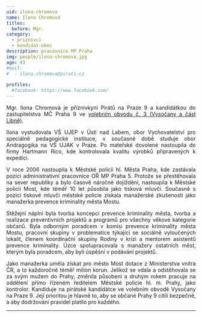 ```yaml
---
uid: ilona.chromova
name: Ilona Chromová
titles:
  before: Mgr.
category:
  - priznivci
  - kandidat-obec
description: pracovnice MP Praha
img: people/ilona-chromova.jpg
age: 43
#mail:
#  - ilona.chromova@pirati.cz
 
profiles:
  #facebook: https://www.facebook.com/
---
```

<p style='text-align: justify;'>Mgr. Ilona Chromová je příznivkyní Pirátů na Praze 9 a kandidátkou do zastupitelstva MČ Praha 9 ve <a href="/komunalni-volby-2018/vysocany/" target="_self"><u>volebním obvodu č. 3 (Vysočany a část Libně)</u></a>.
</p><p style='text-align: justify;'>
Ilona vystudovala VŠ UJEP v Ústí nad Labem, obor Vychovatelství pro speciálně pedagogické instituce, v současné době studuje obor Andragogika na VŠ UJAK v Praze. Po mateřské dovolené nastoupila do firmy Hartmann Rico, kde kontrolovala kvalitu výrobků připravených k expedici.
</p><p style='text-align: justify;'>
V roce 2006 nastoupila k Městské policii hl. Města Praha, kde zastávala pozici administrativní pracovnice OŘ MP Praha 5. Protože se přestěhovala na sever republiky a bylo časově náročné dojíždění, nastoupila k Městské policii Most, kde téměř 10 let působila jako tisková mluvčí. Současně s pozicí tiskové mluvčí městské policie získala manažerské zkušenosti jako manažerka prevence kriminality města Mostu.
</p><p style='text-align: justify;'>
Stěžejní náplní byla tvorba koncepcí prevence kriminality města, tvorba a realizace preventivních projektů a programů pro všechny věkové kategorie občanů. Byla odborným poradcem v komisi prevence kriminality města Mostu, pracovní skupiny v problematice týkající se sociálně vyloučených lokalit, členem koordinační skupiny Rodiny v krizi a mentorem asistentů prevence kriminality. Úzce spolupracovala s manažery ostatních měst, kterým byla poradcem, aby byli úspěšní v podávání projektů.
</p><p style='text-align: justify;'>
Jako manažerka uměla získat pro město Most dotace z Ministerstva vnitra ČR, a to každoročně téměř milion korun. Jelikož se vdala a odstěhovala se za svým mužem do Prahy, změnila působení a druhým rokem pracuje na oddělení přímo řízeném ředitelem Městské policie hl. m. Prahy, jako kontrolor. Kandiduje na pirátské kandidátce ve volebním obvodě Vysočany na Praze 9. Její prioritou je hlavně to, aby se občané Prahy 9 cítili bezpečně, a aby dodržování pravidel platilo pro každého.
</p>

---
